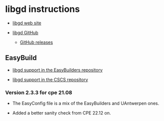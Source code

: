 # libgd instructions

  * [libgd web site](https://libgd.github.io/)

  * [libgd GitHub](https://github.com/libgd/libgd)

      * [GitHub releases](https://github.com/libgd/libgd/releases)


## EasyBuild

  * [libgd support in the EasyBuilders repository](https://github.com/easybuilders/easybuild-easyconfigs/tree/develop/easybuild/easyconfigs/l/libgd)

  * [libgd support in the CSCS repository](https://github.com/eth-cscs/production/tree/master/easybuild/easyconfigs/l/libgd)


### Version 2.3.3 for cpe 21.08

  * The EasyConfig file is a mix of the EasyBuilders and UAntwerpen ones.

  * Added a better sanity check from CPE 22.12 on.


